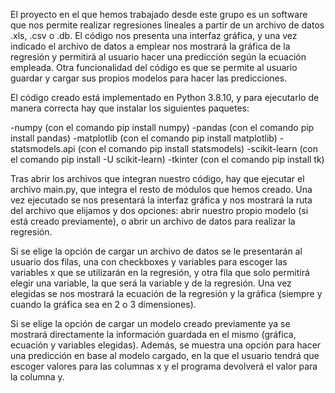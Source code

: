 El proyecto en el que hemos trabajado desde este grupo es un software que nos permite realizar regresiones lineales a partir de un 
archivo de datos .xls, .csv o .db. El código nos presenta una interfaz gráfica, y una vez indicado el archivo de datos a emplear
nos mostrará la gráfica de la regresión y permitirá al usuario hacer una predicción según la ecuación empleada. Otra funcionalidad 
del código es que se permite al usuario guardar y cargar sus propios modelos para hacer las predicciones.

El código creado está implementado en Python 3.8.10, y para ejecutarlo de manera correcta hay que instalar los siguientes paquetes:

-numpy (con el comando pip install numpy)
-pandas (con el comando pip install pandas)
-matplotlib (con el comando pip install matplotlib)
-statsmodels.api (con el comando pip install statsmodels)
-scikit-learn (con el comando pip install -U scikit-learn)
-tkinter (con el comando pip install tk)

Tras abrir los archivos que integran nuestro código, hay que ejecutar el archivo main.py, que integra el resto de módulos que hemos 
creado. Una vez ejecutado se nos presentará la interfaz gráfica y nos mostrará la ruta del archivo que elijamos y dos opciones: 
abrir nuestro propio modelo (si está creado previamente), o abrir un archivo de datos para realizar la regresión.

Si se elige la opción de cargar un archivo de datos se le presentarán al usuario dos filas, una con checkboxes y variables para
escoger las variables x que se utilizarán en la regresión, y otra fila que solo permitirá elegir una variable, la que será la
variable y de la regresión. Una vez elegidas se nos mostrará la ecuación de la regresión y la gráfica (siempre y cuando la gráfica
sea en 2 o 3 dimensiones).

Si se elige la opción de cargar un modelo creado previamente ya se mostrará directamente la información guardada en el mismo (gráfica,
ecuación y variables elegidas). Además, se muestra una opción para hacer una predicción en base al modelo cargado, en la que el usuario
tendrá que escoger valores para las columnas x y el programa devolverá el valor para la columna y.
